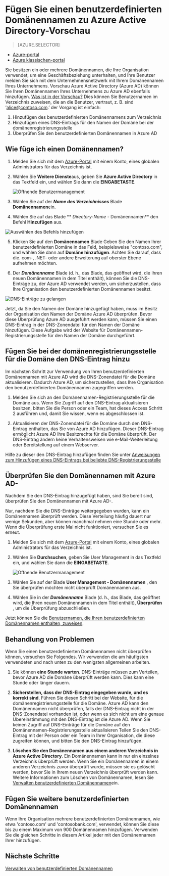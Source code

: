 <properties
    pageTitle="Hinzufügen von Ihren benutzerdefinierten Domänennamen zu Azure Active Directory-Vorschau | Microsoft Azure"
    description="Hinzufügen Ihres Unternehmens Domänennamen zur Azure Active Directory und so überprüfen Sie den Domänennamen."
    services="active-directory"
    documentationCenter=""
    authors="jeffsta"
    manager="femila"
    editor=""/>

<tags
    ms.service="active-directory"
    ms.workload="identity"
    ms.tgt_pltfrm="na"
    ms.devlang="na"
    ms.topic="article"
    ms.date="10/17/2016"
    ms.author="curtand"/>

# <a name="add-a-custom-domain-name-to-azure-active-directory-preview"></a>Fügen Sie einen benutzerdefinierten Domänennamen zu Azure Active Directory-Vorschau

> [AZURE.SELECTOR]
- [Azure-portal](active-directory-domains-add-azure-portal.md)
- [Azure klassischen-portal](active-directory-add-domain.md)

Sie besitzen ein oder mehrere Domänennamen, die Ihre Organisation verwendet, um eine Geschäftsbeziehung unterhalten, und Ihre Benutzer melden Sie sich mit dem Unternehmensnetzwerk mit Ihrem Domänennamen Ihres Unternehmens. Vorschau Azure Active Directory (Azure AD) können Sie Ihren Domänennamen Ihres Unternehmens zu Azure AD ebenfalls hinzufügen. [Was ist in der Vorschau?](active-directory-preview-explainer.md) Dies können Sie Benutzernamen im Verzeichnis zuweisen, die an die Benutzer, vertraut, z. B. sind ‘alice@contoso.com.’ der Vorgang ist einfach:

1. Hinzufügen des benutzerdefinierten Domänennamens zum Verzeichnis
2. Hinzufügen eines DNS-Eintrags für den Namen der Domäne bei der domänenregistrierungsstelle
3. Überprüfen Sie den benutzerdefinierten Domänennamen in Azure AD

## <a name="how-do-i-add-a-domain-name"></a>Wie füge ich einen Domänennamen?

1.  Melden Sie sich mit dem [Azure-Portal](https://portal.azure.com) mit einem Konto, eines globalen Administrators für das Verzeichnis ist.

2.  Wählen Sie **Weitere Dienste**aus, geben Sie **Azure Active Directory** in das Textfeld ein, und wählen Sie dann die **EINGABETASTE**.

    ![Öffnende Benutzermanagement](./media/active-directory-domains-add-azure-portal/user-management.png)

3. Wählen Sie auf der ***Name des Verzeichnisses*** Blade **Domänennamen**ein.

4. Wählen Sie auf das Blade ** *Directory-Name* - Domänennamen** den Befehl **Hinzufügen** aus.

  ![Auswählen des Befehls hinzufügen](./media/active-directory-domains-add-azure-portal/add-command.png)

5. Klicken Sie auf den **Domänennamen** Blade Geben Sie den Namen Ihrer benutzerdefinierten Domäne in das Feld, beispielsweise "contoso.com", und wählen Sie dann auf **Domäne hinzufügen**. Achten Sie darauf, dass die. com-, .NET- oder andere Erweiterung auf oberster Ebene aufnehmen möchten.

6. Der ***Domänenname*** Blade (d. h., das Blade, das geöffnet wird, die Ihren neuen Domänennamen in dem Titel enthält), können Sie die DNS-Einträge zu, der Azure AD verwendet werden, um sicherzustellen, dass Ihre Organisation den benutzerdefinierten Domänennamen besitzt.

  ![DNS-Einträge zu gelangen](./media/active-directory-domains-add-azure-portal/get-dns-info.png)

Jetzt, da Sie den Namen der Domäne hinzugefügt haben, muss im Besitz der Organisation den Namen der Domäne Azure AD überprüfen. Bevor diese Überprüfung Azure AD ausgeführt werden kann, müssen Sie einen DNS-Eintrag in der DNS-Zonendatei für den Namen der Domäne hinzufügen. Diese Aufgabe wird der Website für Domänennamen-Registrierungsstelle für den Namen der Domäne durchgeführt.

## <a name="add-the-dns-entry-at-the-domain-name-registrar-for-the-domain"></a>Fügen Sie bei der domänenregistrierungsstelle für die Domäne den DNS-Eintrag hinzu

Im nächsten Schritt zur Verwendung von Ihren benutzerdefinierten Domänennamen mit Azure AD wird die DNS-Zonendatei für die Domäne aktualisieren. Dadurch Azure AD, um sicherzustellen, dass Ihre Organisation den benutzerdefinierten Domänennamen zugegriffen werden.

1.  Melden Sie sich an den Domänennamen-Registrierungsstelle für die Domäne aus. Wenn Sie Zugriff auf den DNS-Eintrag aktualisieren besitzen, bitten Sie die Person oder ein Team, hat dieses Access Schritt 2 ausführen und, damit Sie wissen, wenn es abgeschlossen ist.

2.  Aktualisieren der DNS-Zonendatei für die Domäne durch den DNS-Eintrag enthalten, das Sie von Azure AD hinzufügen. Dieser DNS-Eintrag ermöglicht Azure AD Ihre Besitzrechte für die Domäne überprüft. Der DNS-Eintrag ändern keine Verhaltensweisen wie e-Mail-Weiterleitung oder Bereitstellung auf einem Webserver.

Hilfe zu dieser den DNS-Eintrag hinzufügen finden Sie unter [Anweisungen zum Hinzufügen eines DNS-Eintrags bei beliebte DNS-Registrierungsstelle](https://support.office.com/article/Create-DNS-records-for-Office-365-when-you-manage-your-DNS-records-b0f3fdca-8a80-4e8e-9ef3-61e8a2a9ab23/)

## <a name="verify-the-domain-name-with-azure-ad"></a>Überprüfen Sie den Domänennamen mit Azure AD-

Nachdem Sie den DNS-Eintrag hinzugefügt haben, sind Sie bereit sind, überprüfen Sie den Domänennamen mit Azure AD-.

Nur, nachdem Sie die DNS-Einträge weitergegeben wurden, kann ein Domänennamen überprüft werden. Diese Verteilung häufig dauert nur wenige Sekunden, aber können manchmal nehmen eine Stunde oder mehr. Wenn die Überprüfung erste Mal nicht funktioniert, versuchen Sie es erneut.

1.  Melden Sie sich mit dem [Azure-Portal](https://portal.azure.com) mit einem Konto, eines globalen Administrators für das Verzeichnis ist.

2.  Wählen Sie **Durchsuchen**, geben Sie User Management in das Textfeld ein, und wählen Sie dann die **EINGABETASTE**.

    ![Öffnende Benutzermanagement](./media/active-directory-domains-add-azure-portal/user-management.png)

3. Wählen Sie auf der Blade **User Management - Domänennamen** , den Sie überprüfen möchten nicht überprüft Domänennamen aus.

4. Wählen Sie in der ***Domänenname*** Blade (d. h., das Blade, das geöffnet wird, die Ihren neuen Domänennamen in dem Titel enthält), **Überprüfen** , um die Überprüfung abzuschließen.

Jetzt können Sie die [Benutzernamen, die Ihren benutzerdefinierten Domänennamen enthalten, zuweisen](active-directory-users-create-azure-portal.md).

## <a name="troubleshooting"></a>Behandlung von Problemen

Wenn Sie einen benutzerdefinierten Domänennamen nicht überprüfen können, versuchen Sie Folgendes. Wir verwenden die am häufigsten verwendeten und nach unten zu den wenigsten allgemeinen arbeiten.

1.  Sie können **eine Stunde warten**. DNS-Einträge müssen zum Verteilen, bevor Azure AD die Domäne überprüft werden kann. Dies kann eine Stunde oder länger dauern.

2.  **Sicherstellen, dass der DNS-Eintrag eingegeben wurde, und es korrekt sind**. Führen Sie diesen Schritt bei der Website, für die domänenregistrierungsstelle für die Domäne. Azure AD kann den Domänennamen nicht überprüfen, falls der DNS-Eintrag nicht in der DNS-Zonendatei vorhanden ist, oder wenn es sich nicht um eine genaue Übereinstimmung mit den DNS-Eintrag ist die Azure AD. Wenn Sie keinen Zugriff auf DNS-Einträge für die Domäne auf den Domänennamen-Registrierungsstelle aktualisieren Teilen Sie den DNS-Eintrag mit der Person oder ein Team in Ihrer Organisation, die diese zugreifen können, und bitten Sie den DNS-Eintrag hinzufügen.

3.  **Löschen Sie den Domänennamen aus einem anderen Verzeichnis in Azure Active Directory**. Ein Domänennamen kann in nur ein einzelnes Verzeichnis überprüft werden. Wenn Sie ein Domänennamen in einem anderen Verzeichnis zuvor überprüft wurde, müssen sie es gelöscht werden, bevor Sie in Ihrem neuen Verzeichnis überprüft werden kann. Weitere Informationen zum Löschen von Domänennamen, lesen Sie [Verwalten benutzerdefinierten Domänennamen](active-directory-domains-manage-azure-portal.md)ein.    

## <a name="add-more-custom-domain-names"></a>Fügen Sie weitere benutzerdefinierten Domänennamen

Wenn Ihre Organisation mehrere benutzerdefinierten Domänennamen, wie etwa 'contoso.com' und 'contosobank.com', verwendet, können Sie diese bis zu einem Maximum von 900 Domänennamen hinzufügen. Verwenden Sie die gleichen Schritte in diesem Artikel jeder mit den Domänennamen Ihrer hinzufügen.

## <a name="next-steps"></a>Nächste Schritte

[Verwalten von benutzerdefinierten Domänennamen](active-directory-domains-manage-azure-portal.md)

